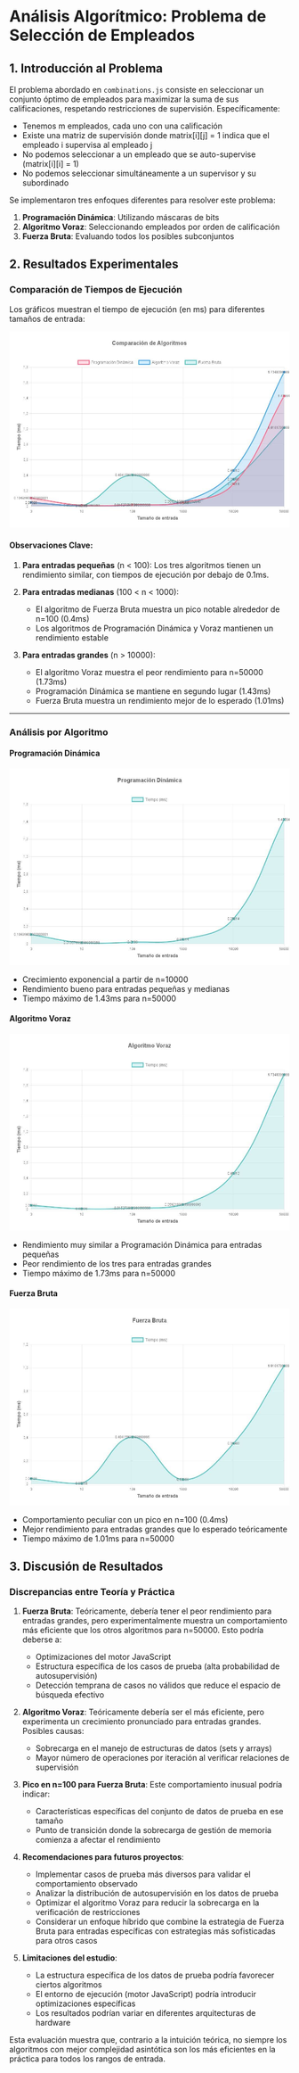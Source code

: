 # Análisis Algorítmico: Problema de Selección de Empleados

## 1. Introducción al Problema

El problema abordado en `combinations.js` consiste en seleccionar un conjunto óptimo de empleados para maximizar la suma de sus calificaciones, respetando restricciones de supervisión. Específicamente:

- Tenemos m empleados, cada uno con una calificación
- Existe una matriz de supervisión donde matrix[i][j] = 1 indica que el empleado i supervisa al empleado j
- No podemos seleccionar a un empleado que se auto-supervise (matrix[i][i] = 1)
- No podemos seleccionar simultáneamente a un supervisor y su subordinado

Se implementaron tres enfoques diferentes para resolver este problema:
1. **Programación Dinámica**: Utilizando máscaras de bits
2. **Algoritmo Voraz**: Seleccionando empleados por orden de calificación
3. **Fuerza Bruta**: Evaluando todos los posibles subconjuntos

## 2. Resultados Experimentales

### Comparación de Tiempos de Ejecución

Los gráficos muestran el tiempo de ejecución (en ms) para diferentes tamaños de entrada:

![Comparación de Algoritmos](./complejidad/graficos/p2_comparacion.jpg)

#### Observaciones Clave:

1. **Para entradas pequeñas** (n < 100): Los tres algoritmos tienen un rendimiento similar, con tiempos de ejecución por debajo de 0.1ms.

2. **Para entradas medianas** (100 < n < 1000):
   - El algoritmo de Fuerza Bruta muestra un pico notable alrededor de n=100 (0.4ms)
   - Los algoritmos de Programación Dinámica y Voraz mantienen un rendimiento estable

3. **Para entradas grandes** (n > 10000):
   - El algoritmo Voraz muestra el peor rendimiento para n=50000 (1.73ms)
   - Programación Dinámica se mantiene en segundo lugar (1.43ms)
   - Fuerza Bruta muestra un rendimiento mejor de lo esperado (1.01ms)

---

### Análisis por Algoritmo

#### Programación Dinámica
![Programación Dinámica](./complejidad/graficos/p2_dinamica.jpg)

- Crecimiento exponencial a partir de n=10000
- Rendimiento bueno para entradas pequeñas y medianas
- Tiempo máximo de 1.43ms para n=50000

#### Algoritmo Voraz
![Algoritmo Voraz](./complejidad/graficos/p2_voraz.jpg)

- Rendimiento muy similar a Programación Dinámica para entradas pequeñas
- Peor rendimiento de los tres para entradas grandes
- Tiempo máximo de 1.73ms para n=50000

#### Fuerza Bruta
![Fuerza Bruta](./complejidad/graficos/p2_fuerza_bruta.jpg)

- Comportamiento peculiar con un pico en n=100 (0.4ms)
- Mejor rendimiento para entradas grandes que lo esperado teóricamente
- Tiempo máximo de 1.01ms para n=50000

## 3. Discusión de Resultados

### Discrepancias entre Teoría y Práctica

1. **Fuerza Bruta**: Teóricamente, debería tener el peor rendimiento para entradas grandes, pero experimentalmente muestra un comportamiento más eficiente que los otros algoritmos para n=50000. Esto podría deberse a:
   - Optimizaciones del motor JavaScript
   - Estructura específica de los casos de prueba (alta probabilidad de autosupervisión)
   - Detección temprana de casos no válidos que reduce el espacio de búsqueda efectivo

2. **Algoritmo Voraz**: Teóricamente debería ser el más eficiente, pero experimenta un crecimiento pronunciado para entradas grandes. Posibles causas:
   - Sobrecarga en el manejo de estructuras de datos (sets y arrays)
   - Mayor número de operaciones por iteración al verificar relaciones de supervisión

3. **Pico en n=100 para Fuerza Bruta**: Este comportamiento inusual podría indicar:
   - Características específicas del conjunto de datos de prueba en ese tamaño
   - Punto de transición donde la sobrecarga de gestión de memoria comienza a afectar el rendimiento


4. **Recomendaciones para futuros proyectos**:
   - Implementar casos de prueba más diversos para validar el comportamiento observado
   - Analizar la distribución de autosupervisión en los datos de prueba
   - Optimizar el algoritmo Voraz para reducir la sobrecarga en la verificación de restricciones
   - Considerar un enfoque híbrido que combine la estrategia de Fuerza Bruta para entradas específicas con estrategias más sofisticadas para otros casos

5. **Limitaciones del estudio**:
   - La estructura específica de los datos de prueba podría favorecer ciertos algoritmos
   - El entorno de ejecución (motor JavaScript) podría introducir optimizaciones específicas
   - Los resultados podrían variar en diferentes arquitecturas de hardware

Esta evaluación muestra que, contrario a la intuición teórica, no siempre los algoritmos con mejor complejidad asintótica son los más eficientes en la práctica para todos los rangos de entrada.